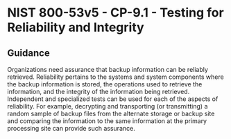 # NIST 800-53v5 - CP-9.1 - Testing for Reliability and Integrity
## Guidance
Organizations need assurance that backup information can be reliably retrieved. Reliability pertains to the systems and system components where the backup information is stored, the operations used to retrieve the information, and the integrity of the information being retrieved. Independent and specialized tests can be used for each of the aspects of reliability. For example, decrypting and transporting (or transmitting) a random sample of backup files from the alternate storage or backup site and comparing the information to the same information at the primary processing site can provide such assurance.